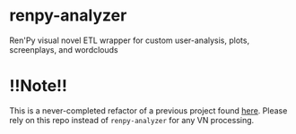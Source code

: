 # renpy-analyzer
Ren'Py visual novel ETL wrapper for custom user-analysis, plots, screenplays, and wordclouds

# !!Note!!
This is a never-completed refactor of a previous project found [here](https://github.com/jayckaiser/adastra-analysis). Please rely on this repo instead of `renpy-analyzer` for any VN processing.
